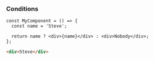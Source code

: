 ### Conditions

```tsx
const MyComponent = () => {
  const name = 'Steve';

  return name ? <div>{name}</div> : <div>Nobody</div>;
};
```
<!-- .element: data-id="code-animation" -->

```html
<div>Steve</div>
```
<!-- .element: class="fragment" data-id="dom-animation" -->